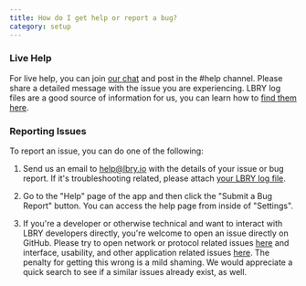 ```yaml
---
title: How do I get help or report a bug?
category: setup
---
```


### Live Help

For live help, you can join [our chat](https://slack.lbry.io) and post in the #help channel. Please share a detailed message with the issue you are experiencing. LBRY log files are a good source of information for us, you can learn how to [find them here](https://lbry.io/faq/how-to-find-lbry-log-file).

### Reporting Issues

To report an issue, you can do one of the following:

1. Send us an email to [help@lbry.io](mailto:help@lbry.io) with the details of your issue or bug report. If it's troubleshooting related, please attach [your LBRY log file](https://lbry.io/faq/how-to-find-lbry-log-file).

1. Go to the "Help" page of the app and then click the "Submit a Bug Report" button. You can access the help page from inside of "Settings".

1. If you're a developer or otherwise technical and want to interact with LBRY developers directly, you're welcome to open an issue directly on GitHub. Please try to open network or protocol related issues [here](https://github.com/lbryio/lbry/issues) and interface, usability, and other application related issues [here](https://github.com/lbryio/lbry-app/issues). The penalty for getting this wrong is a mild shaming. We would appreciate a quick search to see if a similar issues already exist, as well. 


